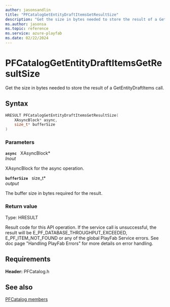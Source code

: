 ```yaml
---
author: jasonsandlin
title: "PFCatalogGetEntityDraftItemsGetResultSize"
description: "Get the size in bytes needed to store the result of a GetEntityDraftItems call."
ms.author: jasonsa
ms.topic: reference
ms.service: azure-playfab
ms.date: 02/22/2024
---
```


# PFCatalogGetEntityDraftItemsGetResultSize  

Get the size in bytes needed to store the result of a GetEntityDraftItems call.  

## Syntax  
  
```cpp
HRESULT PFCatalogGetEntityDraftItemsGetResultSize(  
    XAsyncBlock* async,  
    size_t* bufferSize  
)  
```  
  
### Parameters  
  
**`async`** &nbsp; XAsyncBlock*  
*_Inout_*  
  
XAsyncBlock for the async operation.  
  
**`bufferSize`** &nbsp; size_t*  
*output*  
  
The buffer size in bytes required for the result.  
  
  
### Return value
Type: HRESULT
  
Result code for this API operation. If the service call is unsuccessful, the result will be E_PF_DATABASE_THROUGHPUT_EXCEEDED, E_PF_ITEM_NOT_FOUND or any of the global PlayFab Service errors. See doc page "Handling PlayFab Errors" for more details on error handling.
  
  
## Requirements  
  
**Header:** PFCatalog.h
  
## See also  
[PFCatalog members](../pfcatalog_members.md)  

  
  
